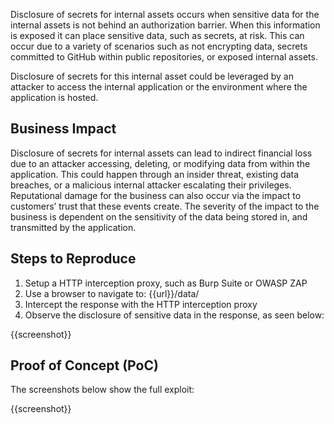 Disclosure of secrets for internal assets occurs when sensitive data for the internal assets is not behind an authorization barrier. When this information is exposed it can place sensitive data, such as secrets, at risk. This can occur due to a variety of scenarios such as not encrypting data, secrets committed to GitHub within public repositories, or exposed internal assets.

Disclosure of secrets for this internal asset could be leveraged by an attacker to access the internal application or the environment where the application is hosted.

## Business Impact

Disclosure of secrets for internal assets can lead to indirect financial loss due to an attacker accessing, deleting, or modifying data from within the application. This could happen through an insider threat, existing data breaches, or a malicious internal attacker escalating their privileges. Reputational damage for the business can also occur via the impact to customers’ trust that these events create. The severity of the impact to the business is dependent on the sensitivity of the data being stored in, and transmitted by the application.

## Steps to Reproduce

1. Setup a HTTP interception proxy, such as Burp Suite or OWASP ZAP
1. Use a browser to navigate to: {{url}}/data/
1. Intercept the response with the HTTP interception proxy
1. Observe the disclosure of sensitive data in the response, as seen below:

{{screenshot}}

## Proof of Concept (PoC)

The screenshots below show the full exploit:

{{screenshot}}
